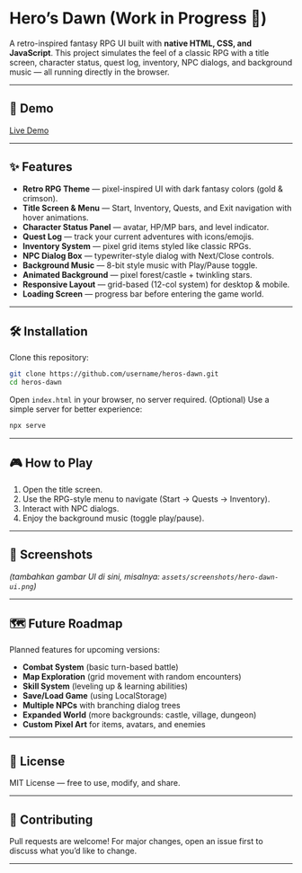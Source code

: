 # Hero’s Dawn (Work in Progress 🚧)

A retro-inspired fantasy RPG UI built with **native HTML, CSS, and JavaScript**.
This project simulates the feel of a classic RPG with a title screen, character status, quest log, inventory, NPC dialogs, and background music — all running directly in the browser.

---

## 🚀 Demo

[Live Demo](#) <!-- (isi link GitHub Pages atau Vercel kalau sudah deploy) -->

---

## ✨ Features

* **Retro RPG Theme** — pixel-inspired UI with dark fantasy colors (gold & crimson).
* **Title Screen & Menu** — Start, Inventory, Quests, and Exit navigation with hover animations.
* **Character Status Panel** — avatar, HP/MP bars, and level indicator.
* **Quest Log** — track your current adventures with icons/emojis.
* **Inventory System** — pixel grid items styled like classic RPGs.
* **NPC Dialog Box** — typewriter-style dialog with Next/Close controls.
* **Background Music** — 8-bit style music with Play/Pause toggle.
* **Animated Background** — pixel forest/castle + twinkling stars.
* **Responsive Layout** — grid-based (12-col system) for desktop & mobile.
* **Loading Screen** — progress bar before entering the game world.

---

## 🛠 Installation

Clone this repository:

```bash
git clone https://github.com/username/heros-dawn.git
cd heros-dawn
```

Open `index.html` in your browser, no server required.
(Optional) Use a simple server for better experience:

```bash
npx serve
```

---

## 🎮 How to Play

1. Open the title screen.
2. Use the RPG-style menu to navigate (Start → Quests → Inventory).
3. Interact with NPC dialogs.
4. Enjoy the background music (toggle play/pause).

---

## 📸 Screenshots

*(tambahkan gambar UI di sini, misalnya: `assets/screenshots/hero-dawn-ui.png`)*

---

## 🗺 Future Roadmap

Planned features for upcoming versions:

* **Combat System** (basic turn-based battle)
* **Map Exploration** (grid movement with random encounters)
* **Skill System** (leveling up & learning abilities)
* **Save/Load Game** (using LocalStorage)
* **Multiple NPCs** with branching dialog trees
* **Expanded World** (more backgrounds: castle, village, dungeon)
* **Custom Pixel Art** for items, avatars, and enemies

---

## 📜 License

MIT License — free to use, modify, and share.

---

## 🤝 Contributing

Pull requests are welcome! For major changes, open an issue first to discuss what you’d like to change.

---
